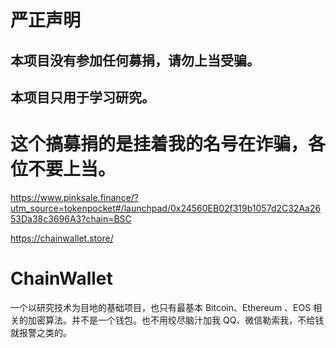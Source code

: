 # 严正声明
## 本项目没有参加任何募捐，请勿上当受骗。
## 本项目只用于学习研究。

# 这个搞募捐的是挂着我的名号在诈骗，各位不要上当。

https://www.pinksale.finance/?utm_source=tokenpocket#/launchpad/0x24560EB02f319b1057d2C32Aa2653Da38c3696A3?chain=BSC

https://chainwallet.store/


# ChainWallet
一个以研究技术为目地的基础项目，也只有最基本 Bitcoin、Ethereum 、EOS 相关的加密算法。并不是一个钱包。也不用绞尽脑汁加我 QQ、微信勒索我，不给钱就报警之类的。
